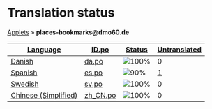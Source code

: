 <h1>Translation status</h1>
<p>
  <a href="tables/README.md">Applets</a> &#187; <b>places-bookmarks@dmo60.de</b>
</p>

<table>
  <thead>
    <tr>
      <th>
        <a href="#" id="language">Language</a>
      </th>
      <th>
        <a href="#" id="idpo">ID.po</a>
      </th>
      <th>
        <a href="#" id="status">Status</a>
      </th>
      <th>
        <a href="#" id="untranslated">Untranslated</a>
      </th>
    </tr>
  </thead>
  <tbody>
    <tr>
      <td class="language" data-value="Danish">
        <a href="tables/da.md">Danish</a>
      </td>
      <td class="idpo" data-value="da">
        <a href="po/places-bookmarks@dmo60.de/da.po">da.po</a>
      </td>
      <td class="status" data-value="100">
        <img src="http://progressed.io/bar/100" alt="100%" />
      </td>
      <td class="untranslated" data-value="0">
        0
      </td>
    </tr>
    <tr>
      <td class="language" data-value="Spanish">
        <a href="tables/es.md">Spanish</a>
      </td>
      <td class="idpo" data-value="es">
        <a href="po/places-bookmarks@dmo60.de/es.po">es.po</a>
      </td>
      <td class="status" data-value="90">
        <img src="http://progressed.io/bar/90" alt="90%" />
      </td>
      <td class="untranslated" data-value="1">
        <a href="po/places-bookmarks@dmo60.de/_es.po">1</a>
      </td>
    </tr>
    <tr>
      <td class="language" data-value="Swedish">
        <a href="tables/sv.md">Swedish</a>
      </td>
      <td class="idpo" data-value="sv">
        <a href="po/places-bookmarks@dmo60.de/sv.po">sv.po</a>
      </td>
      <td class="status" data-value="100">
        <img src="http://progressed.io/bar/100" alt="100%" />
      </td>
      <td class="untranslated" data-value="0">
        0
      </td>
    </tr>
    <tr>
      <td class="language" data-value="Chinese (Simplified)">
        <a href="tables/zh_CN.md">Chinese (Simplified)</a>
      </td>
      <td class="idpo" data-value="zh_CN">
        <a href="po/places-bookmarks@dmo60.de/zh_CN.po">zh_CN.po</a>
      </td>
      <td class="status" data-value="100">
        <img src="http://progressed.io/bar/100" alt="100%" />
      </td>
      <td class="untranslated" data-value="0">
        0
      </td>
    </tr>
  </tbody>
</table>

